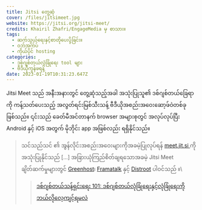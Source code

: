 ```yaml
---
title: Jitsi တွေ့ဆုံ
cover: /files/jitsimeet.jpg
website: https://jitsi.org/jitsi-meet/
credits: Khairil Zhafri/EngageMedia မှ စာသား။
tags:
  - ဆက်သွယ်ရေးနှင့်စာတိုပေးပို့ခြင်း။
  - ဝဘ်အက်ပ်
  - ကိုယ်ပိုင် hosting
categories:
  - ဒစ်ဂျစ်တယ်လုံခြုံရေး tool များ
  - ဗီဒီယိုကွန်ဖရန့်
date: 2023-01-19T10:31:23.647Z
---
```

Jitsi Meet သည် အနီးအနားတွင် တွေ့ဆုံသည့်အခါ အသုံးပြုသူ၏ ဒစ်ဂျစ်တယ်ခြေရာကို ကန့်သတ်ပေးသည့် အလွတ်ရင်းမြစ်သီးသန့် ဗီဒီယိုအစည်းအဝေးဆော့ဖ်ဝဲတစ်ခုဖြစ်သည်။ ၎င်းသည် ခေတ်မီအင်တာနက် browser အများစုတွင် အလုပ်လုပ်ပြီး Android နှင့် iOS အတွက် မိုဘိုင်း app အဖြစ်လည်း ရရှိနိုင်သည်။

> သင်သည်သင် ၏ အွန်လိုင်းအစည်းအဝေးများကိုအခမဲ့ပြုလုပ်ရန် [meet.jit.si ]( https://meet.jit.si/) ကိုအသုံးပြုနိုင်သည် [...] အခြားယုံကြည်စိတ်ချရသောအခမဲ့ Jitsi Meet ချိတ်ဆက်မှုများတွင် [Greenhost](https://meet.greenhost.net/)၊ [Framatalk](https://framatalk.org/) နှင့် [Distroot](https://calls.disroot.org/) ပါဝင်သည် ။\
>> [ဒစ်ဂျစ်တယ်သန့်ရှင်းရေး 101: ဒစ်ဂျစ်တယ်လုံခြုံရေးနှင့်လုံခြုံရေးကိုဘယ်လိုလေ့ကျင့်ရမလဲ](https://engagemedia.org/2022/digital-hygiene-saurity/)